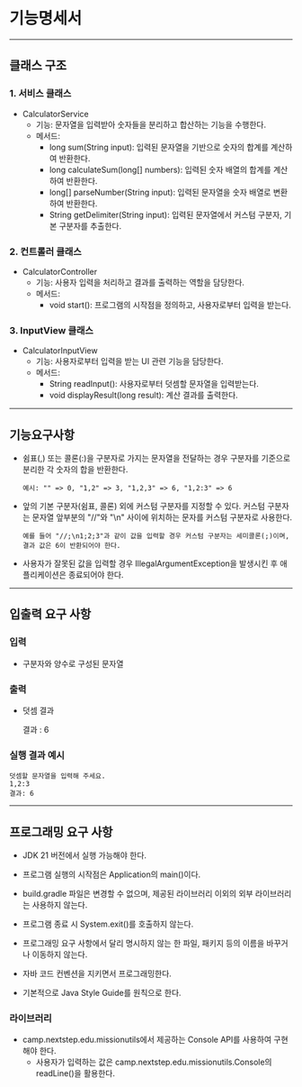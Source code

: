 # 기능명세서 

---
## 클래스 구조
### 1. 서비스 클래스
* CalculatorService
    * 기능: 문자열을 입력받아 숫자들을 분리하고 합산하는 기능을 수행한다.
    *  메서드:
        * long sum(String input): 입력된 문자열을 기반으로 숫자의 합계를 계산하여 반환한다.
        * long calculateSum(long[] numbers): 입력된 숫자 배열의 합계를 계산하여 반환한다.
        * long[] parseNumber(String input): 입력된 문자열을 숫자 배열로 변환하여 반환한다.
        * String getDelimiter(String input): 입력된 문자열에서 커스텀 구분자, 기본 구분자를 추출한다.
### 2. 컨트롤러 클래스
* CalculatorController
    * 기능: 사용자 입력을 처리하고 결과를 출력하는 역할을 담당한다.
    * 메서드:
        * void start(): 프로그램의 시작점을 정의하고, 사용자로부터 입력을 받는다.

### 3. InputView 클래스
* CalculatorInputView
    * 기능: 사용자로부터 입력을 받는 UI 관련 기능을 담당한다.
    *   메서드:
        * String readInput(): 사용자로부터 덧셈할 문자열을 입력받는다.
        * void displayResult(long result): 계산 결과를 출력한다.
---
## 기능요구사항

* 쉼표(,) 또는 콜론(:)을 구분자로 가지는 문자열을 전달하는 경우 구분자를 기준으로 분리한 각 숫자의 합을 반환한다.

      예시: "" => 0, "1,2" => 3, "1,2,3" => 6, "1,2:3" => 6



* 앞의 기본 구분자(쉼표, 콜론) 외에 커스텀 구분자를 지정할 수 있다. 커스텀 구분자는 문자열 앞부분의 "//"와 "\n" 사이에 위치하는 문자를 커스텀 구분자로 사용한다.

      예를 들어 "//;\n1;2;3"과 같이 값을 입력할 경우 커스텀 구분자는 세미콜론(;)이며, 결과 값은 6이 반환되어야 한다.



* 사용자가 잘못된 값을 입력할 경우 IllegalArgumentException을 발생시킨 후 애플리케이션은 종료되어야 한다.
---
## 입출력 요구 사항
### 입력
* 구분자와 양수로 구성된 문자열

### 출력
* 덧셈 결과


    결과 : 6
### 실행 결과 예시
    덧셈할 문자열을 입력해 주세요.
    1,2:3
    결과: 6


---
## 프로그래밍 요구 사항
* JDK 21 버전에서 실행 가능해야 한다.


* 프로그램 실행의 시작점은 Application의 main()이다.


* build.gradle 파일은 변경할 수 없으며, 제공된 라이브러리 이외의 외부 라이브러리는 사용하지 않는다.


* 프로그램 종료 시 System.exit()를 호출하지 않는다.


* 프로그래밍 요구 사항에서 달리 명시하지 않는 한 파일, 패키지 등의 이름을 바꾸거나 이동하지 않는다.


* 자바 코드 컨벤션을 지키면서 프로그래밍한다.


* 기본적으로 Java Style Guide를 원칙으로 한다.


### 라이브러리
* camp.nextstep.edu.missionutils에서 제공하는 Console API를 사용하여 구현해야 한다.
  * 사용자가 입력하는 값은 camp.nextstep.edu.missionutils.Console의 readLine()을 활용한다.
